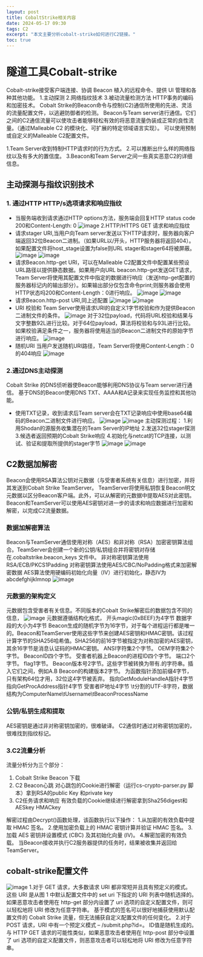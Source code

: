 ```yaml
---
layout: post
title: CobaltStrike相关内容
date: 2024-05-17 09:30
tags: C2
excerpt: "本文主要分析cobalt-strike如何进行C2链接。"
toc: true
---
```

# 隧道工具Cobalt-strike
Cobalt-strike接受客户端连接、协调 Beacon 植入的远程命令、提供 UI 管理和各种其他功能。
1.主动探测
2.网络指纹技术
3.被动流量检测方法
HTTP事务的编码和加密技术。
Cobalt Strike的Beacon命令与控制(C2)通信所使用的先进、灵活的流量配置文件，以逃避防御者的检测。
Beacon与Team server进行通信。它们之间的C2通信流量可以使攻击者能够轻松有效的将恶意流量伪装成正常的良性流量。（通过Malleable C2 的模块化、可扩展的特定领域语言实现）。
可以使用预制或自定义的Malleable C2配置文件。

1.Team Server收到特制HTTP请求时的行为方式。
2.可以推断出什么样的网络指纹以及有多大的置信度。
3.Beacon和Team Server之间一些真实恶意C2的详细信息。
## 主动探测与指纹识别技术
### 1. 通过HTTP HTTP/s选项请求和响应指纹
* 当服务端收到请求通过HTTP options方法，服务端会回复HTTP status code 200和Content-Length: 0
  ![image](https://github.com/kyre0e/kyre0e.github.io/assets/169347540/1a7e9eae-2644-498c-8410-842f802bbfe3)
2.HTTP/HTTPS GET 请求和响应指纹
* 请求stager URI,当用户向Team server发送以下HTTP请求时，服务器向客户端返回32位Beacon二进制。（如果URL以/开头，HTTP服务器将返回404）。如果配置文件将host_stage设置为false则URL stager和stager64将被屏蔽。
  ![image](https://github.com/kyre0e/kyre0e.github.io/assets/169347540/836c71a3-011d-488d-be2b-a35c572a9ac2)
  ![image](https://github.com/kyre0e/kyre0e.github.io/assets/169347540/d7d32a68-b873-4796-8ac8-a325a8c54cd3)
* 请求Beacon.http-get URI，可以在Malleable C2配置文件中配置某些预设URL路径以提供静态数据。如果用户向URL beacon.http-get发送GET请求，Team Server将使用其配置文件中指定的数据进行响应（发送http-get配置的服务器标记内的输出部分）。如果输出部分仅包含命令print;则服务器会使用HTTP状态吗200和Content-Length：0进行响应。
  ![image](https://github.com/kyre0e/kyre0e.github.io/assets/169347540/a6d7b4d0-f2ae-479a-9d34-318bbe58bd89)
![image](https://github.com/kyre0e/kyre0e.github.io/assets/169347540/a2a663d6-36a7-4aa8-b76c-94282c7c9f90)
* 请求Beacon.http-post URI,同上述配置
  ![image](https://github.com/kyre0e/kyre0e.github.io/assets/169347540/41c0e28b-7b83-4e18-bfb7-c5072aee9f02)
![image](https://github.com/kyre0e/kyre0e.github.io/assets/169347540/f0e872d5-7f26-4865-a3fd-7451ac3ffe6c)
* URI 校验和
Team Server使用请求URI的自定义1字节校验和作为提供Beacon二进制文件的条件。
![image](https://github.com/kyre0e/kyre0e.github.io/assets/169347540/e9f9ac76-0720-4b4e-8495-2bb4725be18d)
对于32位payload，代码将URL校验和结果与文字整数92L进行比较。对于64位payload，算法将校验和与93L进行比较。如果校验满足条件之一，服务器将使用适当的Beacon二进制文件的原始字节进行响应。
![image](https://github.com/kyre0e/kyre0e.github.io/assets/169347540/d627128e-c7c2-4544-b809-f0712d9caa4b)
* 随机URI
  当用户发送随机URI路径，Team Server将使用Content-Length：0的404响应
  ![image](https://github.com/kyre0e/kyre0e.github.io/assets/169347540/df7b254f-ba90-4773-ab2f-530b0cbed1b4)
### 2.通过DNS主动探测
Cobalt Strike 的DNS侦听器使Beacon能够利用DNS协议与Team server进行通信。
基于DNS的Beacon使用DNS TXT、AAAA和A记录来实现任务监控和其他功能。
* 使用TXT记录，收到请求后Team server会在TXT记录响应中使用base64编码的Beacon二进制文件进行响应。
  ![image](https://github.com/kyre0e/kyre0e.github.io/assets/169347540/53e7decf-33d7-4827-9175-14cb59f88f0b)
![image](https://github.com/kyre0e/kyre0e.github.io/assets/169347540/ffaa9cb6-1309-4187-9ea5-f459feab6e9c)
主动探测过程：
1.利用Shodan的源服务收集潜在的Team Server的IP地址
2.发送32位stager探测
3.候选者返回预期的Cobalt Strike响应
4.初始化与netcat的TCP连接，以测试、验证和提取所提供的stager字节
![image](https://github.com/kyre0e/kyre0e.github.io/assets/169347540/58545216-82f9-4408-bb15-42866ae21cc4)
![image](https://github.com/kyre0e/kyre0e.github.io/assets/169347540/d07e5f38-634b-484f-aa78-0a94cb238877)

## C2数据加解密
Beacon会使用RSA算法公钥对元数据（与受害者系统有关信息）进行加密，并将其发送到Cobalt Strike TeamServer。
TeamServer将使用私钥恢复Beacon明文元数据以区分Beacon客户端。此外，可以从解密的元数据中提取AES对此密钥。
Beacon和TeamServer可以使用AES密钥对进一步的请求和响应数据进行加密和解密，以完成C2流量数据。
### 数据加解密算法
Beacon与TeamServer通信使用对称（AES）和非对称（RSA）加密密钥算法组合。TeamServer会创建一个新的公钥/私钥组合并将密钥对存储在.cobaltstrike.beacon_keys 文件中。
非对称密钥算法使用RSA/ECB/PKCS1Padding
对称密钥算法使用AES/CBC/NoPadding格式来加密解密数据
AES算法使用硬编码初始化向量（IV）进行初始化，静态IV为abcdefghijklmnop
![image](https://github.com/kyre0e/kyre0e.github.io/assets/169347540/27da87a1-eab2-416e-8afd-4050487aeca2)

### 元数据的架构定义
元数据包含受害者有关信息。不同版本的Cobalt Strike解密后的数据包含不同的信息，
![image](https://github.com/kyre0e/kyre0e.github.io/assets/169347540/4db622fd-eea2-4f52-b010-ca6088663e33)
元数据遵循结构化格式，
开头magic(0xBEEF)为4字节
数据字段的大小为4字节
Beacon生成的随机字节为16字节，对于每个进程运行都是唯一的。Beacon和TeamServer使用这些字节来创建AES密钥和HMAC密钥。该过程计算字节的SHA256哈希值。SHA256的前16字节被指定为对称加密的AES密钥，其余16字节是消息认证码的HMAC密钥。
ANSI字符集2个字节。
OEM字符集2个字节。
BeaconID四个字节。
受害者机器上Beacon的进程ID四个字节。
端口2个字节。
flag1字节。
Beacon版本号2字节。这些字节被转换为带有.的字符串。插入它们之间，例如A.B
Beacon的构建版本2字节。
为函数指针添加前缀4字节，只有架构64位才用，32位这4字节被丢弃。
指向GetModuleHandleA指针4字节
指向GetProcAddress指针4字节
受害者IP地址4字节
\t分割的UTF-8字符，数据结构为ComputerName\tUsername\tBeaconProcessName

### 公钥/私钥生成和提取
AES密钥是通过非对称密钥加密的，很难破译。
C2通信时通过对称密钥加密的，很难找到指纹标记。
### 3.C2流量分析
流量分析分为三个部分：
1. Cobalt Strike Beacon 下载
2. C2 Beacon心跳
   对心跳包的Cookie进行解密（运行cs-crypto-parser.py 脚本）拿到RSA的public Key 和private key
4. C2任务请求和响应
   有效负载的Cookie继续进行解密拿到Sha256digest和AESkey HMACkey

解密过程由Decrypt()函数处理，该函数执行以下操作：
1.从加密的有效负载中提取 HMAC 签名。
2.使用加密负载上的 HMAC 密钥计算并验证 HMAC 签名。
3.加载 AES 密钥并设置模式 (CBC) 及其初始化向量 (IV)。
4.解密加密的有效负载。
当Beacon接收并执行C2服务器提供的任务时，结果被收集并返回给TeamServer。
## cobalt-strike配置文件
![image](https://github.com/kyre0e/kyre0e.github.io/assets/169347540/89b5551a-d873-4185-94e7-04feca214a50)
1.对于 GET 请求，大多数请求 URI 都非常短并且具有预定义的模式。 这些 URI 是从图 1 中默认配置文件中的 set uri 下指定的 URI 列表中随机选择的。 如果恶意攻击者使用在 http-get 部分内设置了 uri 选项的自定义配置文件，则可以轻松地将 URI 修改为任意字符串。 基于模式的签名可以很好地捕获使用默认配置文件的 Cobalt Strike 流量，但无法捕获自定义配置文件的任何变化。
2.对于 POST 请求，URI 中有一个预定义模式 – /submit.php?id=。 ID值是随机生成的。 与 HTTP GET 请求的可能性类似，如果恶意攻击者使用在 http-post 部分中设置了 uri 选项的自定义配置文件，则恶意攻击者可以轻松地将 URI 修改为任意字符串。

